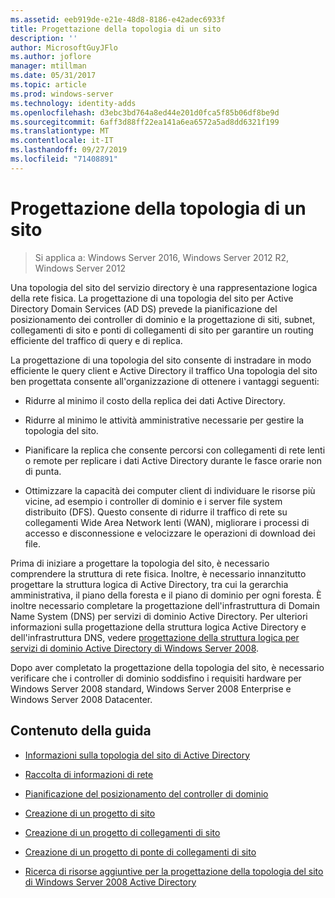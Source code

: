 ```yaml
---
ms.assetid: eeb919de-e21e-48d8-8186-e42adec6933f
title: Progettazione della topologia di un sito
description: ''
author: MicrosoftGuyJFlo
ms.author: joflore
manager: mtillman
ms.date: 05/31/2017
ms.topic: article
ms.prod: windows-server
ms.technology: identity-adds
ms.openlocfilehash: d3ebc3bd764a8ed44e201d0fca5f85b06df8be9d
ms.sourcegitcommit: 6aff3d88ff22ea141a6ea6572a5ad8dd6321f199
ms.translationtype: MT
ms.contentlocale: it-IT
ms.lasthandoff: 09/27/2019
ms.locfileid: "71408891"
---
```

# <a name="designing-the-site-topology"></a>Progettazione della topologia di un sito

>Si applica a: Windows Server 2016, Windows Server 2012 R2, Windows Server 2012

Una topologia del sito del servizio directory è una rappresentazione logica della rete fisica. La progettazione di una topologia del sito per Active Directory Domain Services (AD DS) prevede la pianificazione del posizionamento dei controller di dominio e la progettazione di siti, subnet, collegamenti di sito e ponti di collegamenti di sito per garantire un routing efficiente del traffico di query e di replica.  
  
La progettazione di una topologia del sito consente di instradare in modo efficiente le query client e Active Directory il traffico Una topologia del sito ben progettata consente all'organizzazione di ottenere i vantaggi seguenti:  
  
-   Ridurre al minimo il costo della replica dei dati Active Directory.  
  
-   Ridurre al minimo le attività amministrative necessarie per gestire la topologia del sito.  
  
-   Pianificare la replica che consente percorsi con collegamenti di rete lenti o remote per replicare i dati Active Directory durante le fasce orarie non di punta.  
  
-   Ottimizzare la capacità dei computer client di individuare le risorse più vicine, ad esempio i controller di dominio e i server file system distribuito (DFS). Questo consente di ridurre il traffico di rete su collegamenti Wide Area Network lenti (WAN), migliorare i processi di accesso e disconnessione e velocizzare le operazioni di download dei file.  
  
Prima di iniziare a progettare la topologia del sito, è necessario comprendere la struttura di rete fisica. Inoltre, è necessario innanzitutto progettare la struttura logica di Active Directory, tra cui la gerarchia amministrativa, il piano della foresta e il piano di dominio per ogni foresta. È inoltre necessario completare la progettazione dell'infrastruttura di Domain Name System (DNS) per servizi di dominio Active Directory. Per ulteriori informazioni sulla progettazione della struttura logica Active Directory e dell'infrastruttura DNS, vedere [progettazione della struttura logica per servizi di dominio Active Directory di Windows Server 2008](https://technet.microsoft.com/library/cc770806.aspx).  
  
Dopo aver completato la progettazione della topologia del sito, è necessario verificare che i controller di dominio soddisfino i requisiti hardware per Windows Server 2008 standard, Windows Server 2008 Enterprise e Windows Server 2008 Datacenter.  
  
## <a name="in-this-guide"></a>Contenuto della guida  
  
-   [Informazioni sulla topologia del sito di Active Directory](../../ad-ds/plan/Understanding-Active-Directory-Site-Topology.md)  
  
-   [Raccolta di informazioni di rete](../../ad-ds/plan/Collecting-Network-Information.md)  
  
-   [Pianificazione del posizionamento del controller di dominio](../../ad-ds/plan/Planning-Domain-Controller-Placement.md)  
  
-   [Creazione di un progetto di sito](../../ad-ds/plan/Creating-a-Site-Design.md)  
  
-   [Creazione di un progetto di collegamenti di sito](../../ad-ds/plan/Creating-a-Site-Link-Design.md)  
  
-   [Creazione di un progetto di ponte di collegamenti di sito](../../ad-ds/plan/Creating-a-Site-Link-Bridge-Design.md)  
  
-   [Ricerca di risorse aggiuntive per la progettazione della topologia del sito di Windows Server 2008 Active Directory](../../ad-ds/plan/Finding-Additional-Resources-for-Windows-Server-2008-Active-Directory-Site-Topology-Design.md)  
  


